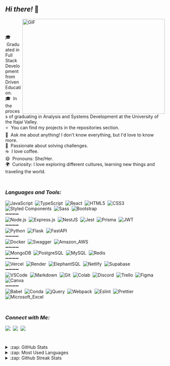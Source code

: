 ## *Hi there!* 👋 

<img align="right" alt="GIF" src="https://dev-to-uploads.s3.amazonaws.com/i/d4tvukbt5mra37cvwklk.gif?raw=true" width="450" height="300"/>

<br>
<br>

🎓 &nbsp;Graduated in Full Stack Development from Driven Education.\
🎓 &nbsp;In the process of graduating in Analysis and Systems Development at the University of the Itajaí Valley.\
⭐ &nbsp;You can find my projects in the repositories section.\
💬 &nbsp;Ask me about anything! I don't know everything, but I'd love to know more.\
🧩 &nbsp;Passionate about solving challenges.\
☕ &nbsp;I love coffee.\
😄 &nbsp;Pronouns: She/Her.\
🌍 &nbsp;Curiosity: I love exploring different cultures, learning new things and traveling the world.

<img src="https://github.com/natividadesusana/natividadesusana/assets/95102911/8fc06a5b-ddf4-4b7f-a858-43be8dd803c3" width="100%" height="10px">

### *Languages and Tools:*  
  ![JavaScript](https://img.shields.io/badge/-JavaScript-000?style=for-the-badge&logo=javascript)&nbsp;
  ![TypeScript](https://img.shields.io/badge/-TypeScript-000?style=for-the-badge&logo=typescript)&nbsp;
  ![React](https://img.shields.io/badge/-React-000?style=for-the-badge&logo=react)&nbsp;
  ![HTML5](https://img.shields.io/badge/-HTML5-000?style=for-the-badge&logo=HTML5)&nbsp;
  ![CSS3](https://img.shields.io/badge/-CSS3-000?style=for-the-badge&logo=CSS3&logoColor=blue)&nbsp;
  ![Styled Components](https://img.shields.io/badge/Styled--Components-000?style=for-the-badge&logo=styled-components)&nbsp;
  ![Sass](https://img.shields.io/badge/-Sass-000?style=for-the-badge&logo=Sass)&nbsp;
  ![Bootstrap](https://img.shields.io/badge/-Bootstrap-000?style=for-the-badge&logo=bootstrap)&nbsp;
  </br>
   ➖➖➖➖
  </br>
  ![Node.js](https://img.shields.io/badge/-Node.js-000?style=for-the-badge&logo=node.js)&nbsp;
  ![Express.js](https://img.shields.io/badge/Express.js-000?style=for-the-badge&logo=express)&nbsp;
  ![NestJS](https://img.shields.io/badge/NestJS-000?style=for-the-badge&logo=nestjs&logoColor=red)&nbsp;
  ![Jest](https://img.shields.io/badge/Jest-000?style=for-the-badge&logo=Jest&logoColor=red)&nbsp;
  ![Prisma](https://img.shields.io/badge/Prisma-000?style=for-the-badge&logo=Prisma)&nbsp;
  ![JWT](https://img.shields.io/badge/JWT-000?style=for-the-badge&logo=JSON%20web%20tokens&logoColor=green)&nbsp;
  </br>
    ➖➖➖➖
  </br>
  ![Python](https://img.shields.io/badge/-Python-000?style=for-the-badge&logo=python)&nbsp;
  ![Flask](https://img.shields.io/badge/-Flask-000?style=for-the-badge&logo=flask)&nbsp;
  ![FastAPI](https://img.shields.io/badge/-FastAPI-000?&style=for-the-badge&logo=FastAPI)&nbsp;
  </br>
    ➖➖➖➖
  </br>
  ![Docker](https://img.shields.io/badge/-Docker-000?style=for-the-badge&logo=docker)&nbsp;
  ![Swagger](https://img.shields.io/badge/Swagger-000?style=for-the-badge&logo=Swagger)&nbsp;
  ![Amazon_AWS](https://img.shields.io/badge/Amazon_AWS-000?style=for-the-badge&logo=amazonaws)&nbsp;
  </br>
    ➖➖➖➖
  </br>
  ![MongoDB](https://img.shields.io/badge/MongoDB-000?style=for-the-badge&logo=mongodb)&nbsp;
  ![PostgreSQL](https://img.shields.io/badge/-PostgreSQL-000?style=for-the-badge&logo=postgresql)&nbsp;
  ![MySQL](https://img.shields.io/badge/-MySQL-000?style=for-the-badge&logo=mysql&logoColor=white)&nbsp;
  ![Redis](https://img.shields.io/badge/Redis-000?&style=for-the-badge&logo=Redis&logoColor=red)&nbsp;
  </br>
    ➖➖➖➖
  </br>
  ![Vercel](https://img.shields.io/badge/-Vercel-000?style=for-the-badge&logo=vercel)&nbsp;
  ![Render](https://img.shields.io/badge/-Render-000?style=for-the-badge&logo=render)&nbsp;
  ![ElephantSQL](https://img.shields.io/badge/-ElephantSQL-000?style=for-the-badge&logo=render)&nbsp;
  ![Netlify](https://img.shields.io/badge/-Netlify-000?style=for-the-badge&logo=netlify)&nbsp;
  ![Supabase](https://img.shields.io/badge/-Supabase-000?style=for-the-badge&logo=supabase)&nbsp;
  </br>
    ➖➖➖➖
  </br>
  ![VSCode](https://img.shields.io/badge/VSCode-000?style=for-the-badge&logo=visual%20studio%20code&logoColor=blue)&nbsp;
  ![Markdown](https://img.shields.io/badge/-Markdown-000?style=for-the-badge&logo=markdown)&nbsp;
  ![Git](https://img.shields.io/badge/-Git-000?style=for-the-badge&logo=git)&nbsp;
  ![Colab](https://img.shields.io/badge/Colab-000?style=for-the-badge&logo=googlecolab)&nbsp;
  ![Discord](https://img.shields.io/badge/-Discord-000?style=for-the-badge&logo=Discord)&nbsp;
  ![Trello](https://img.shields.io/badge/Trello-000?style=for-the-badge&logo=trello&logoColor=blue)&nbsp;
  ![Figma](https://img.shields.io/badge/-Figma-000?&style=for-the-badge&logo=figma)&nbsp;
  ![Canva](https://img.shields.io/badge/-Canva-000?&style=for-the-badge&logo=Canva)&nbsp;
  </br>
    ➖➖➖➖
  </br>
  ![Babel](https://img.shields.io/badge/-Babel-000?style=for-the-badge&logo=babel)&nbsp;
  ![Conda](https://img.shields.io/badge/-Conda-000?style=for-the-badge&logo=anaconda)&nbsp;
  ![jQuery](https://img.shields.io/badge/-jQuery-000?style=for-the-badge&logo=jquery)&nbsp;
  ![Webpack](https://img.shields.io/badge/-Webpack-000?style=for-the-badge&logo=Webpack)&nbsp;
  ![Eslint](https://img.shields.io/badge/-Eslint-000?style=for-the-badge&logo=eslint)&nbsp;
  ![Prettier](https://img.shields.io/badge/-Prettier-000?style=for-the-badge&logo=prettier)&nbsp;
  ![Microsoft_Excel](https://img.shields.io/badge/-Microsoft_Excel-000?style=for-the-badge&logo=microsoft-excel&logoColor=green)&nbsp;
  
<img src="https://github.com/natividadesusana/natividadesusana/assets/95102911/8fc06a5b-ddf4-4b7f-a858-43be8dd803c3" width="100%" height="10px">

### *Connect with Me:*

<div> 
  <a href="https://www.linkedin.com/in/natividadesusana/"><img src="https://img.shields.io/badge/-LinkedIn-000?style=for-the-badge&logo=linkedin&logoColor=blue" target="_blank"></a>&nbsp;
  <a href = "mailto:susanajdsn@gmail.com"><img src="https://img.shields.io/badge/-Gmail-000?style=for-the-badge&logo=gmail&logoColor=orange" target="_blank"></a>&nbsp;
  <a href="https://instagram.com/natividadesusana" target="_blank"><img src="https://img.shields.io/badge/-Instagram-000?style=for-the-badge&logo=instagram&logoColor=pink" target="_blank"></a>&nbsp;
  
 #

<details>
  <summary>:zap: GitHub Stats</summary>
  <img height="172em" alt="Susana's GitHub Stats" src="https://github-readme-stats.vercel.app/api?username=natividadesusana&count_private=true&show_icons=true&theme=rose_pine&bg_color"/>
</details>

<details>
  <summary>:zap: Most Used Languages</summary>
  <img height="172em" alt="Susana's GitHub Top Languages" src="https://github-readme-stats.vercel.app/api/top-langs/?username=natividadesusana&layout=compact&langs_count=10&theme=rose_pine&bg_color&hide=python"/>
</details>

<details>
  <summary>:zap: Github Streak Stats</summary>
  <img height="172em" alt="Susana's GitHub Streak Stats" src="https://github-readme-streak-stats.herokuapp.com/?user=natividadesusana&theme=rose_pine&bg_color&hide=python"/>
</details>

